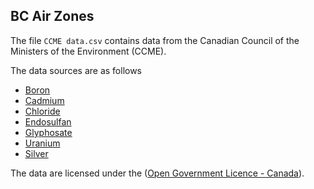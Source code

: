 ## BC Air Zones

The file `CCME data.csv` contains data from the Canadian Council of the Ministers of the Environment (CCME).

The data sources are as follows

- [Boron](http://ceqg-rcqe.ccme.ca/download/en/324/)
- [Cadmium](http://ceqg-rcqe.ccme.ca/download/en/148/)
- [Chloride](http://ceqg-rcqe.ccme.ca/download/en/337/)
- [Endosulfan](http://ceqg-rcqe.ccme.ca/download/en/327/)
- [Glyphosate](http://ceqg-rcqe.ccme.ca/download/en/182/)
- [Uranium](http://ceqg-rcqe.ccme.ca/download/en/328/)
- [Silver](http://ceqg-rcqe.ccme.ca/download/en/355/)

The data are licensed under the ([Open Government Licence - Canada](http://open.canada.ca/en/open-government-licence-canada)).
